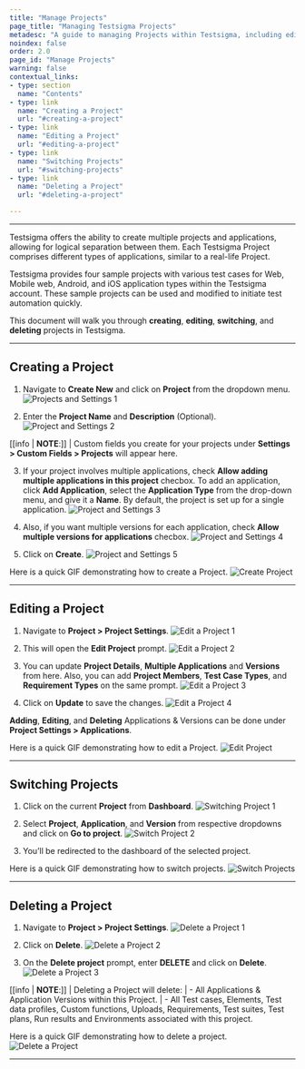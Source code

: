 ```yaml
---
title: "Manage Projects"
page_title: "Managing Testsigma Projects"
metadesc: "A guide to managing Projects within Testsigma, including editing, deleting projects, and enabling/disabling multiple Application/Versions"
noindex: false
order: 2.0
page_id: "Manage Projects"
warning: false
contextual_links:
- type: section
  name: "Contents"
- type: link
  name: "Creating a Project"
  url: "#creating-a-project"
- type: link
  name: "Editing a Project"
  url: "#editing-a-project"
- type: link
  name: "Switching Projects"
  url: "#switching-projects"  
- type: link
  name: "Deleting a Project"
  url: "#deleting-a-project"

---
```


---

Testsigma offers the ability to create multiple projects and applications, allowing for logical separation between them. Each Testsigma Project comprises different types of applications, similar to a real-life Project. 

Testsigma provides four sample projects with various test cases for Web, Mobile web, Android, and iOS application types within the Testsigma account. These sample projects can be used and modified to initiate test automation quickly.

This document will walk you through **creating**, **editing**, **switching**, and **deleting** projects in Testsigma.

---

## **Creating a Project**
1. Navigate to **Create New** and click on **Project** from the dropdown menu. 
![Projects and Settings 1](https://s3.amazonaws.com/static-docs.testsigma.com/new_images/projects/applications/Projects_and_Settings_Step_1.png)

2. Enter the **Project Name** and **Description** (Optional).
![Project and Settings 2](https://s3.amazonaws.com/static-docs.testsigma.com/new_images/projects/applications/Projects_and_Settings_Step_2.png)

[[info | **NOTE**:]]
| Custom fields you create for your projects under **Settings > Custom Fields > Projects** will appear here.

3. If your project involves multiple applications, check **Allow adding multiple applications in this project** checbox. To add an application, click **Add Application**, select the **Application Type** from the drop-down menu, and give it a **Name**. By default, the project is set up for a single application.
![Project and Settings 3](https://s3.amazonaws.com/static-docs.testsigma.com/new_images/projects/applications/Projects_and_Settings_Step_3.png)

4. Also, if you want multiple versions for each application, check **Allow multiple versions for applications** checbox.
![Project and Settings 4](https://s3.amazonaws.com/static-docs.testsigma.com/new_images/projects/applications/Projects_and_Settings_Step_4.png)

5. Click on **Create**. 
![Project and Settings 5](https://s3.amazonaws.com/static-docs.testsigma.com/new_images/projects/applications/Projects_and_Settings_Step_5.png)

Here is a quick GIF demonstrating how to create a Project. 
![Create Project](https://s3.amazonaws.com/static-docs.testsigma.com/new_images/projects/applications/Create_a_Project.gif)

---

## **Editing a Project**
1. Navigate to **Project > Project Settings**.
![Edit a Project 1](https://s3.amazonaws.com/static-docs.testsigma.com/new_images/projects/applications/Edit_a_Project_Step_1.png)

2. This will open the **Edit Project** prompt. 
![Edit a Project 2](https://s3.amazonaws.com/static-docs.testsigma.com/new_images/projects/applications/Edit_a_Project_Step_2.png)

3. You can update **Project Details**, **Multiple Applications** and **Versions** from here. Also, you can add **Project Members**, **Test Case Types**, and **Requirement Types** on the same prompt. 
![Edit a Project 3](https://s3.amazonaws.com/static-docs.testsigma.com/new_images/projects/applications/Edit_a_Project_Step_3.png) 

4. Click on **Update** to save the changes. 
![Edit a Project 4](https://s3.amazonaws.com/static-docs.testsigma.com/new_images/projects/applications/Edit_Project_4_2.png)

**Adding**, **Editing**, and **Deleting** Applications & Versions can be done under **Project Settings > Applications**.

Here is a quick GIF demonstrating how to edit a Project. 
![Edit Project](https://s3.amazonaws.com/static-docs.testsigma.com/new_images/projects/applications/Edit_a_Project.gif)

---

## **Switching Projects**
1. Click on the current **Project** from **Dashboard**. 
![Switching Project 1](https://s3.amazonaws.com/static-docs.testsigma.com/new_images/projects/applications/Switching_Project_Step_1.png)

2. Select **Project**, **Application**, and **Version** from respective dropdowns and click on **Go to project**. 
![Switch Project 2](https://s3.amazonaws.com/static-docs.testsigma.com/new_images/projects/applications/Switching_Project_Step_2.png)

3. You’ll be redirected to the dashboard of the selected project.

Here is a quick GIF demonstrating how to switch projects. 
![Switch Projects](https://s3.amazonaws.com/static-docs.testsigma.com/new_images/projects/applications/Switching_Project.gif)

---

## **Deleting a Project**
1. Navigate to **Project > Project Settings**.
![Delete a Project 1](https://s3.amazonaws.com/static-docs.testsigma.com/new_images/projects/applications/Delete_a_Project_Step_1.png)

2. Click on **Delete**.
![Delete a Project 2](https://s3.amazonaws.com/static-docs.testsigma.com/new_images/projects/applications/Delete_a_Project_Step_2.png)

3. On the **Delete project** prompt, enter **DELETE** and click on **Delete**.
![Delete a Project 3](https://s3.amazonaws.com/static-docs.testsigma.com/new_images/projects/applications/Delete_a_Project_step_3.png)


[[info | **NOTE**:]]
| Deleting a Project will delete:
| - All Applications & Application Versions within this Project.
| - All Test cases, Elements, Test data profiles, Custom functions, Uploads, Requirements, Test suites, Test plans, Run results and Environments associated with this project.

Here is a quick GIF demonstrating how to delete a project. 
![Delete a Project](https://s3.amazonaws.com/static-docs.testsigma.com/new_images/projects/applications/Delete_a_project.gif)

---
